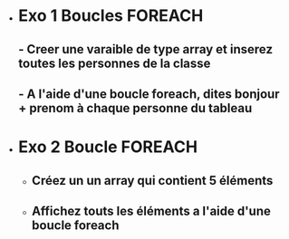 -  # Exo 1 Boucles FOREACH
    ## - Creer une varaible de type array et inserez toutes les personnes de la classe
    ## - A l'aide d'une boucle foreach, dites bonjour + prenom à chaque personne du tableau

- # Exo 2 Boucle FOREACH
    - ## Créez un un array qui contient 5 éléments
    - ## Affichez touts les éléments a l'aide d'une boucle foreach